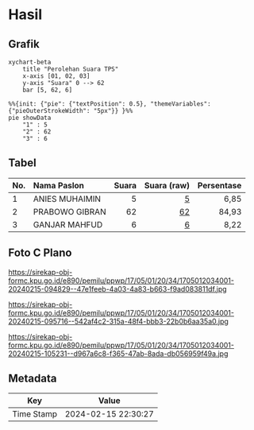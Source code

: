 # Hasil

## Grafik

```mermaid
xychart-beta
    title "Perolehan Suara TPS"
    x-axis [01, 02, 03]
    y-axis "Suara" 0 --> 62
    bar [5, 62, 6]
```

```mermaid
%%{init: {"pie": {"textPosition": 0.5}, "themeVariables": {"pieOuterStrokeWidth": "5px"}} }%%
pie showData
    "1" : 5
    "2" : 62
    "3" : 6
```

## Tabel

| No. | Nama Paslon    | Suara | Suara (raw) | Persentase |
|:--- |:-------------- | -----:| -----------:| ----------:|
| 1   | ANIES MUHAIMIN | 5     | [5][p-1]    | 6,85       |
| 2   | PRABOWO GIBRAN | 62    | [62][p-2]   | 84,93      |
| 3   | GANJAR MAHFUD  | 6     | [6][p-3]    | 8,22       |


[p-1]: https://github.com/gigit-pemilu/pemilu-2024-17-bengkulu/blob/main/pilpres/hitung-suara/sub/17-bengkulu/sub/05-seluma/sub/01-sukaraja/sub/2034-kuti-agung/sub/001-tps/sub/paslon-1.txt
[p-2]: https://github.com/gigit-pemilu/pemilu-2024-17-bengkulu/blob/main/pilpres/hitung-suara/sub/17-bengkulu/sub/05-seluma/sub/01-sukaraja/sub/2034-kuti-agung/sub/001-tps/sub/paslon-2.txt
[p-3]: https://github.com/gigit-pemilu/pemilu-2024-17-bengkulu/blob/main/pilpres/hitung-suara/sub/17-bengkulu/sub/05-seluma/sub/01-sukaraja/sub/2034-kuti-agung/sub/001-tps/sub/paslon-3.txt

## Foto C Plano

https://sirekap-obj-formc.kpu.go.id/e890/pemilu/ppwp/17/05/01/20/34/1705012034001-20240215-094829--47e1feeb-4a03-4a83-b663-f9ad083811df.jpg

https://sirekap-obj-formc.kpu.go.id/e890/pemilu/ppwp/17/05/01/20/34/1705012034001-20240215-095716--542af4c2-315a-48f4-bbb3-22b0b6aa35a0.jpg

https://sirekap-obj-formc.kpu.go.id/e890/pemilu/ppwp/17/05/01/20/34/1705012034001-20240215-105231--d967a6c8-f365-47ab-8ada-db056959f49a.jpg


## Metadata

| Key        | Value               |
| ---------- | ------------------- |
| Time Stamp | 2024-02-15 22:30:27 |



